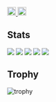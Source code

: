 <p align="left">
  <a href="https://github.com/SenruoYusei">
    <img height="20" src="https://komarev.com/ghpvc/?username=SenruoYusei" />
  </a>
  <a href="https://github.com/SenruoYusei">
    <img height="20" src="https://img.shields.io/github/followers/SenruoYusei?label=follow&logo=github&style=flat" />
  </a>
<!--   <a href="http://qiita.com/SenruoYusei">
    <img height="20" src="https://qiita-badge.apiapi.app/s/Keichan_15/posts.svg" />
  </a>
  <a href="http://qiita.com/SenruoYusei">
    <img height="20" src="https://qiita-badge.apiapi.app/s/Keichan_15/contributions.svg" />
  </a>
  <a href="https://zenn.dev/SenruoYusei">
    <img height="20" src="https://badgen.org/img/zenn/keichan_15/articles?style=plastic" />
  </a> -->
</p>

## Stats
![](http://github-profile-summary-cards.vercel.app/api/cards/profile-details?username=SenruoYusei&theme=gruvbox)
![](http://github-profile-summary-cards.vercel.app/api/cards/repos-per-language?username=SenruoYusei&theme=gruvbox)
![](http://github-profile-summary-cards.vercel.app/api/cards/most-commit-language?username=SenruoYusei&theme=gruvbox)
![](http://github-profile-summary-cards.vercel.app/api/cards/stats?username=SenruoYusei&theme=gruvbox)
![](http://github-profile-summary-cards.vercel.app/api/cards/productive-time?username=SenruoYusei&theme=gruvbox&utcOffset=9)

## Trophy
![trophy](https://github-profile-trophy.vercel.app/?username=SenruoYusei&theme=gruvbox)

